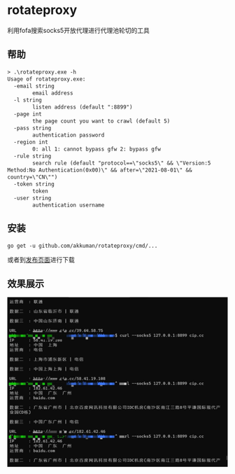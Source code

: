# rotateproxy

利用fofa搜索socks5开放代理进行代理池轮切的工具

## 帮助

```shell
> .\rotateproxy.exe -h
Usage of rotateproxy.exe:
  -email string
        email address
  -l string
        listen address (default ":8899")
  -page int
        the page count you want to crawl (default 5)
  -pass string
        authentication password
  -region int
        0: all 1: cannot bypass gfw 2: bypass gfw
  -rule string
        search rule (default "protocol==\"socks5\" && \"Version:5 Method:No Authentication(0x00)\" && after=\"2021-08-01\" && country=\"CN\"")
  -token string
        token
  -user string
        authentication username
```

## 安装

```shell
go get -u github.com/akkuman/rotateproxy/cmd/...
```

或者到[发布页面](https://github.com/akkuman/rotateproxy/releases/latest)进行下载

## 效果展示

![](./pics/curl-run.jpg)
